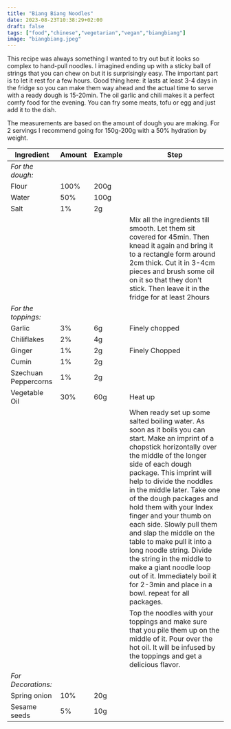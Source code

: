 ```yaml
---
title: "Biang Biang Noodles"
date: 2023-08-23T10:38:29+02:00
draft: false
tags: ["food","chinese","vegetarian","vegan","biangbiang"]
image: "biangbiang.jpeg"
---
```




This recipe was always something I wanted to try out but it looks so complex to hand-pull noodles. I imagined ending up with a sticky ball of strings that you can chew on but it is surprisingly easy. The important part is to let it rest for a few hours. Good thing here: it lasts at least 3-4 days in the fridge so you can make them way ahead and the actual time to serve with a ready dough is 15-20min. The oil garlic and chili makes it a perfect comfy food for the evening. You can fry some meats, tofu or egg and just add it to the dish.

The measurements are based on the amount of dough you are making. For 2 servings I recommend going for 150g-200g with a 50% hydration by weight.

| Ingredient         | Amount     | Example | Step |
|--------------|-----------|----------------|-------|
| *For the dough:* |||
| Flour   | 100%      | 200g       ||
| Water   | 50%       | 100g       ||
| Salt    | 1%        | 2g         ||
|||| Mix all the ingredients till smooth. Let them sit covered for 45min. Then knead it again and bring it to a rectangle form around 2cm thick. Cut it in 3-4cm pieces and brush some oil on it so that they don't stick. Then leave it in the fridge for at least 2hours  |
|*For the toppings:*||||
| Garlic      | 3%        | 6g         | Finely chopped|
| Chiliflakes | 2%        | 4g         ||
| Ginger      | 1%        | 2g         | Finely Chopped|
| Cumin       | 1%        | 2g         ||
| Szechuan Peppercorns    | 1%        | 2g ||
| Vegetable Oil| 30%       | 60g| Heat up |
||||When ready set up some salted boiling water. As soon as it boils you can start. Make an imprint of a chopstick horizontally over the middle of the longer side of each dough package. This imprint will help to divide the noddles in the middle later. Take one of the dough packages and hold them with your Index finger and your thumb on each side. Slowly pull them and slap the middle on the table to make pull it into a long noodle string. Divide the string in the middle to make a giant noodle loop out of it. Immediately boil it for 2-3min and place in a bowl. repeat for all packages. |
|||| Top the noodles with your toppings and make sure that you pile them up on the middle of it. Pour over the hot oil. It will be infused by the toppings and get a delicious flavor.|
|*For Decorations:*||||
| Spring onion    | 10%        | 20g ||
| Sesame seeds    | 5%        | 10g ||
